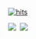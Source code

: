 [![hits](https://hits.seeyoufarm.com/api/count/incr/badge.svg?url=https%3A%2F%2Fgithub.com%2FReadBird%2Fhit-counter&count_bg=%2379C83D&title_bg=%23555555&icon=&icon_color=%23E7E7E7&title=hits&edge_flat=false)](https://hits.seeyoufarm.com)
	
  </div>
<img src="https://img.shields.io/badge/안녕하세요!_학생이자_개발자로_활동하고있는_책조라고합니다.-컬러코드?style=flat-square&logo=simpleicons에서_아이콘이름&logoColor=white"/></a>&nbsp 
<img src="https://img.shields.io/badge/Python-3766AB?style=flat-square&logo=Python&logoColor=white"/></a>&nbsp 
